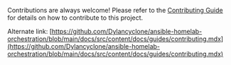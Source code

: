 Contributions are always welcome! Please refer to the [Contributing Guide](https://dylancyclone.github.io/ansible-homelab-orchestration/guides/contributing/) for details on how to contribute to this project.

Alternate link: [https://github.com/Dylancyclone/ansible-homelab-orchestration/blob/main/docs/src/content/docs/guides/contributing.mdx](https://github.com/Dylancyclone/ansible-homelab-orchestration/blob/main/docs/src/content/docs/guides/contributing.mdx)